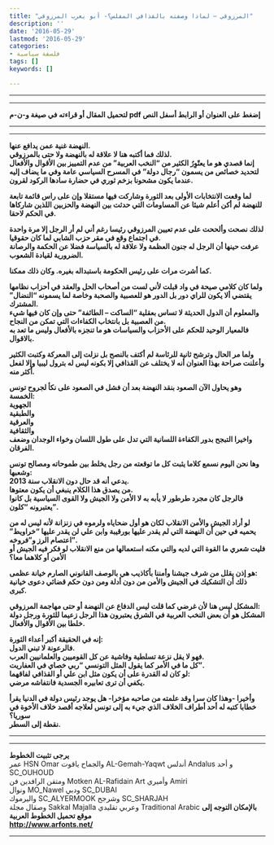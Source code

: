 ```yaml
---
title: "المرزوقي – لماذا وصفته بالقذافي المفلس؟- أبو يعرب المرزوقي"
description: ''
date: '2016-05-29'
lastmod: '2016-05-29'
categories:
- فلسفة سياسية
tags: []
keywords: []

---
```

---

---

**لتحميل المقال أو قراءته في صيغة و-ن-م pdf إضغط على العنوان أو الرابط أسفل النص**

---



---

**النهضة غنية عمن يدافع عنها.  
لذلك فما أكتبه هنا لا علاقة له بالنهضة ولا حتى بالمرزوقي.  
إنما قصدي هو ما يعتًوِرُ الكثير من “النخب العربية” من عدم التمييز بين الأقوال والأفعال لتحديد خصائص من يسمون “رجال دولة” في المسرح السياسي عامة وفي ما يضاف إليه عندما يكون مشحونا بزخم ثوري في حضارة سادها الركود لقرون.**

**لما وقعت الانتخابات الأولى بعد الثورة وشاركت فيها مستقلا وإن على راس قائمة تابعة للنهضة لم أكن أعلم شيئا عن المساومات التي حدثت بين النهضة والحزبين اللذين شاركاها في الحكم لاحقا.**

**لذلك نصحت وألححت على عدم تعيين المرزوقي رئيسا رغم أني لم أر الرجل إلا مرة واحدة في اجتماع وقع في مقر حزب الشابي لما كان حقوقيا.  
عرفت حينها أن الرجل له جنون العظمة ولا علاقة له بالسياسة فضلا عن الحكمة والرصانة الضرورية لقيادة الشعوب.**

**كما أشرت مرات على رئيس الحكومة باستبداله بغيره. وكان ذلك ممكنا.**

**ولما كان كلامي صيحة في واد قبلت لأني لست من أصحاب الحل والعقد في أحزاب نظامها يقتضي ألا يكون للراي دور بل الدور هو للعصبية والصحبة وخاصة لما يسمونه “النضال” المشترك.  
والمعلوم أن الدول الحديثة لا تساس بعقلية “الساكت – الطائفة” حتى وإن كان فيها شيء من العصبية بل بانتخاب الكفاءات التي تمكن من النجاح.  
فالمعيار الوحيد للحكم على الأحزاب والسياسات هو ما تنجزه بالأفعال وليس ما تعد به بالاقوال.**

**ولما مر الحال وترشح ثانية للرئاسة لم أكتف بالنصح بل نزلت إلى المعركة وكتبت الكثير وأعلنت صراحة بهذا العنوان أنه لا يختلف عن القذافي إلا بكونه ليس له بترول ليبيا وإلا لفعل أكثر منه.**

**وهو يحاول الآن الصعود بنقد النهضة بعد أن فشل في الصعود على نكأ لجروح تونس الخمسة:  
الجهوية  
والطبقية  
والعرقية  
والثقافية  
واخيرا التبجح بدور الكفاءة اللسانية التي تدل على طول اللسان وخواء الوجدان وضعف الفرقان.**

**وها نحن اليوم نسمع كلاما يثبت كل ما توقعته من رجل يخلط بين طموحاته ومصالح تونس وشعبها:  
يدعي أنه قد حال دون الانقلاب سنة 2013.  
من يصدق هذا الكلام ينبغي أن يكون معتوها.  
فالرجل كان مجرد طرطور لا يأبه به لا الأمن ولا الجيش ولا القوى السياسية بل كانوا يعتبرونه “كلون”.**

**لو أراد الجيش والأمن الانقلاب لكان هو أول ضحاياه ولرموه في زنزانة لأنه ليس له من يحميه في حين أن النهضة التي لم يقدر عليها بورقيبة وابن علي لن يقدر عليها “خراويط” اعتصام الرز و”فروخه”.  
فليت شعري ما القوة التي لديه والتي مكنه استعمالها من منع الانقلاب لو فكر فيه الجيش أو الأمن أو كلاهما معا؟**

**هو إذن يقلل من شرف جيشنا وأمننا بأكاذيب هي بالوصف القانوني الصارم خيانة عظمى:  
ذلك أن التشكيك في الجيش والأمن من دون أدلة ومن دون حكم قضائي دعوى خيانية كبرى.**

**المشكل ليس هنا لأن غرضي كما قلت ليس الدفاع عن النهضة أو حتى مهاجمة المرزوقي:  
المشكل هو أن بعض النخب العربية في الشرق يعتبرون هذا الرجل زعيما للثورة ورجل دولة خلطا بين الأقوال والأفعال.**

**إنه في الحقيقة أكبر أعداء الثورة:  
فالرعونة لا تبني الدول.  
فهو لا يقل نزعة تسلطية وفاشية عن كل القوميين والعلمانيين العرب.  
كل ما في الأمر كما يقول المثل التونسي “ربي خصاي في العفاريت”.  
لو كان له القدرة على أن يكون مثل ابن علي أو القذافي لفاقهما:  
يكفي أن ترى تعابيره الجسدية فانتفاشه مرضي.**

**وأخيرا -وهذا كان سرا وقد علمته من صاحبه مؤخرا- هل يوجد رئيس دولة في الدنيا يقرأ خطابا كتبه له أحد أطراف الخلاف الذي جيء به إلى تونس لعلاجه أقصد خلاف الأخوة في سوريا؟  
نقطة إلى السطر.**

---

---

**يرجى تثبيت الخطوط**   
 عمر HSN Omar  والجماح ياقوت AL-Gemah-Yaqwt  أندلس Andalus  و أحد SC\_OUHOUD  
 ومتقن الرافدين فن Motken AL-Rafidain Art  وأميري Amiri   
 ونوال MO\_Nawel  ودبي SC\_DUBAI   
 واليرموك SC\_ALYERMOOK  وشرجح SC\_SHARJAH   
 وصقال مجلة Sakkal Majalla وعربي تقليدي Traditional Arabic  **بالإمكان التوجه إلى موقع تحميل الخطوط العربية  
 http://www.arfonts.net/**

---

###